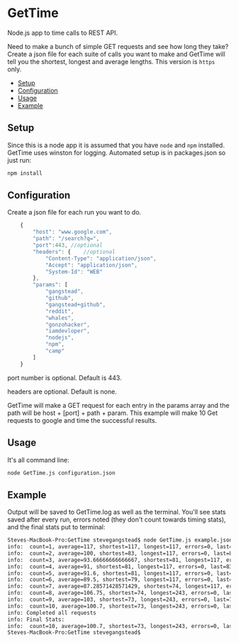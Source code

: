 GetTime
=======

Node.js app to time calls to REST API.

Need to make a bunch of simple GET requests and see how long they take?  Create a json file for each suite of calls you want to make and GetTime will tell you the shortest, longest and average lengths.  This version is `https` only.

* [Setup](#setup)
* [Configuration](#configuration)
* [Usage](#usage)
* [Example](#example)

## Setup
Since this is a node app it is assumed that you have `node` and `npm` installed.  GetTime uses winston for logging.  Automated setup is in packages.json so just run:
```bash
npm install
```

## Configuration

Create a json file for each run you want to do.
```js
	{
		"host": "www.google.com",
		"path": "/search?q=",
		"port":443, //optional
		"headers": {	//optional
			"Content-Type": "application/json",
			"Accept": "application/json",
			"System-Id": "WEB"
		},
		"params": [
			"gangstead",
			"github",
			"gangstead+github",
			"reddit",
			"whales",
			"gonzohacker",
			"iamdevloper",
			"nodejs",
			"npm",
			"camp"
		]
	}
```
port number is optional. Default is 443.

headers are optional.  Default is none.

GetTime will make a GET request for each entry in the params array and the path will be host + [port] + path + param.  This example will make 10 Get requests to google and time the successful results.

## Usage
It's all command line:
```bash
node GetTime.js configuration.json
```
## Example
Output will be saved to GetTime.log as well as the terminal.  You'll see stats saved after every run, errors noted (they don't count towards timing stats), and the final stats put to terminal:

```bash
Steves-MacBook-Pro:GetTime stevegangstead$ node GetTime.js example.json
info:  count=1, average=117, shortest=117, longest=117, errors=0, last=117
info:  count=2, average=100, shortest=83, longest=117, errors=0, last=83
info:  count=3, average=93.66666666666667, shortest=81, longest=117, errors=0, last=81
info:  count=4, average=91, shortest=81, longest=117, errors=0, last=83
info:  count=5, average=91.6, shortest=81, longest=117, errors=0, last=94
info:  count=6, average=89.5, shortest=79, longest=117, errors=0, last=79
info:  count=7, average=87.28571428571429, shortest=74, longest=117, errors=0, last=74
info:  count=8, average=106.75, shortest=74, longest=243, errors=0, last=243
info:  count=9, average=103, shortest=73, longest=243, errors=0, last=73
info:  count=10, average=100.7, shortest=73, longest=243, errors=0, last=80
info: Completed all requests
info: Final Stats:
info:  count=10, average=100.7, shortest=73, longest=243, errors=0, last=80
Steves-MacBook-Pro:GetTime stevegangstead$
```
